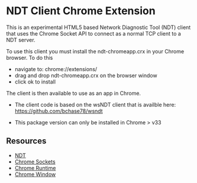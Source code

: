 # NDT Client Chrome Extension

This is an experimental HTML5 based Network Diagnostic Tool (NDT) client that uses the Chrome Socket API to connect as a normal TCP client to a NDT server.

To use this client you must install the ndt-chromeapp.crx in your Chrome browser. To do this 

* navigate to: chrome://extensions/
* drag and drop ndt-chromeapp.crx on the browser window
* click ok to install 

The client is then available to use as an app in Chrome.

* The client code is based on the wsNDT client that is availble here: https://github.com/bchase78/wsndt

* This package version can only be installed in Chrome > v33


## Resources

* [NDT](https://code.google.com/p/ndt/)
* [Chrome Sockets](https://developer.chrome.com/apps/sockets_tcp)
* [Chrome Runtime](https://developer.chrome.com/apps/app_runtime)
* [Chrome Window](https://developer.chrome.com/apps/app_window)


